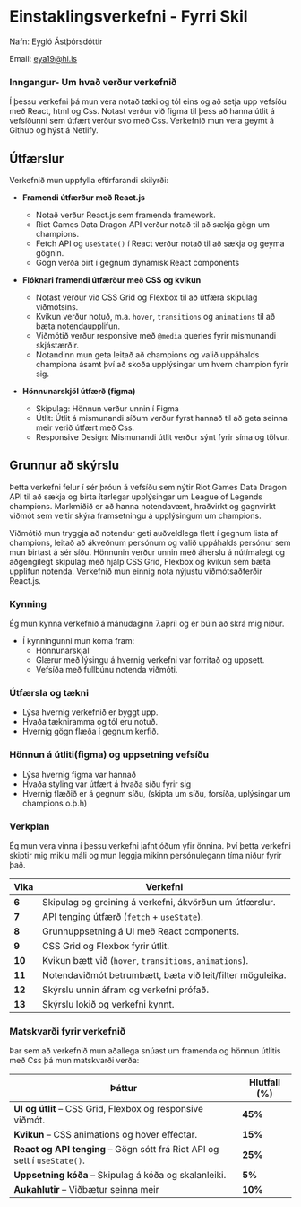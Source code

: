 # Einstaklingsverkefni - Fyrri Skil

Nafn: Eygló Ástþórsdóttir

Email: eya19@hi.is

### Inngangur- Um hvað verður verkefnið

Í þessu verkefni þá mun vera notað tæki og tól eins og að setja upp vefsíðu með React, html og Css. Notast verður við figma til þess að hanna útlit á vefsíðunni sem útfært verður svo með Css. Verkefnið mun vera geymt á Github og hýst á Netlify. 

## **Útfærslur**

Verkefnið mun uppfylla eftirfarandi skilyrði:

- **Framendi útfærður með React.js**
    - Notað verður React.js sem framenda framework.
    - Riot Games Data Dragon API verður notað til að sækja gögn um champions.
    - Fetch API og `useState()` í React verður notað til að sækja og geyma gögnin.
    - Gögn verða birt í gegnum dynamísk React components

- **Flóknari framendi útfærður með CSS og kvikun**
    - Notast verður við CSS Grid og Flexbox til að útfæra skipulag viðmótsins.
    - Kvikun verður notuð, m.a. `hover`, `transitions` og `animations` til að bæta notendaupplifun.
    - Viðmótið verður responsive með `@media` queries fyrir mismunandi skjástærðir.
    - Notandinn mun geta leitað að champions og valið uppáhalds championa ásamt því að skoða upplýsingar um hvern champion fyrir sig.
- **Hönnunarskjöl útfærð (figma)**
    - Skipulag: Hönnun verður unnin í Figma
    - Útlit: Útlit á mismunandi síðum verður fyrst hannað til að geta seinna meir verið útfært með Css.
    - Responsive Design: Mismunandi útlit verður sýnt fyrir síma og tölvur.

## **Grunnur að skýrslu**

Þetta verkefni felur í sér þróun á vefsíðu sem nýtir Riot Games Data Dragon API til að sækja og birta ítarlegar upplýsingar um League of Legends champions. Markmiðið er að hanna notendavænt, hraðvirkt og gagnvirkt viðmót sem veitir skýra framsetningu á upplýsingum um champions.

Viðmótið mun tryggja að notendur geti auðveldlega flett í gegnum lista af champions, leitað að ákveðnum persónum og valið uppáhalds persónur sem mun birtast á sér síðu. Hönnunin verður unnin með áherslu á nútímalegt og aðgengilegt skipulag með hjálp CSS Grid, Flexbox og kvikun sem bæta upplifun notenda. Verkefnið mun einnig nota nýjustu viðmótsaðferðir React.js.

### Kynning

Ég mun kynna verkefnið á mánudaginn 7.apríl og er búin að skrá mig niður. 

- Í kynningunni mun koma fram:
    - Hönnunarskjal
    - Glærur með lýsingu á hvernig verkefni var forritað og uppsett.
    - Vefsíða með fullbúnu notenda viðmóti.

### **Útfærsla og tækni**

- Lýsa hvernig verkefnið er byggt upp.
- Hvaða tækniramma og tól eru notuð.
- Hvernig gögn flæða í gegnum kerfið.

### Hönnun á útliti(figma) og uppsetning vefsíðu

- Lýsa hvernig figma var hannað
- Hvaða styling var útfært á hvaða síðu fyrir sig
- Hvernig flæðið er á gegnum síðu, (skipta um síðu, forsíða, uplýsingar um champions o.þ.h)

### Verkplan

Ég mun vera vinna í þessu verkefni jafnt óðum yfir önnina. Því þetta verkefni skiptir mig miklu máli og mun leggja mikinn persónulegann tíma niður fyrir það.

| **Vika** | **Verkefni** |
| --- | --- |
| **6** | Skipulag og greining á verkefni, ákvörðun um útfærslur. |
| **7** | API tenging útfærð (`fetch` + `useState`). |
| **8** | Grunnuppsetning á UI með React components. |
| **9** | CSS Grid og Flexbox fyrir útlit. |
| **10** | Kvikun bætt við (`hover`, `transitions`, `animations`). |
| **11** | Notendaviðmót betrumbætt, bæta við leit/filter möguleika. |
| **12** | Skýrslu unnin áfram og verkefni prófað. |
| **13** | Skýrslu lokið og verkefni kynnt. |

### Matskvarði fyrir verkefnið

Þar sem að verkefnið mun aðallega snúast um framenda og hönnun útlitis með Css þá mun matskvarði verða:

| **Þáttur** | **Hlutfall (%)** |
| --- | --- |
| **UI og útlit** – CSS Grid, Flexbox og responsive viðmót. | **45%** |
| **Kvikun** – CSS animations og hover effectar. | **15%** |
| **React og API tenging** – Gögn sótt frá Riot API og sett í `useState()`. | **25%** |
| **Uppsetning kóða** – Skipulag á kóða og skalanleiki. | **5%** |
| **Aukahlutir** – Viðbætur seinna meir | **10%** |
